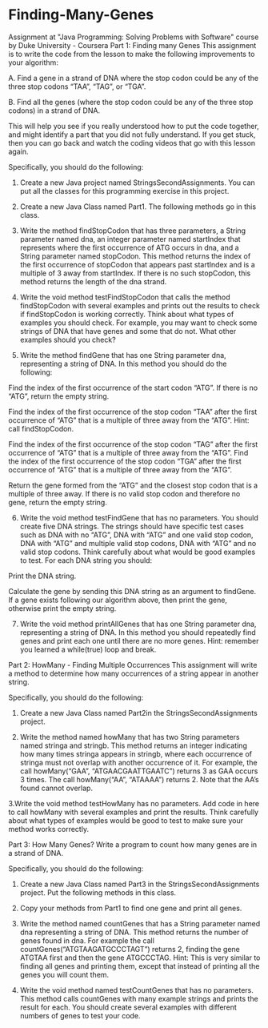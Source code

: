 # Finding-Many-Genes
Assignment at "Java Programming: Solving Problems with Software" course by Duke University - Coursera
Part 1: Finding many Genes 
This assignment is to write the code from the lesson to make the following improvements to your algorithm:

A. Find a gene in a strand of DNA where the stop codon could be any of the three stop codons “TAA”, “TAG”, or “TGA”.

B. Find all the genes (where the stop codon could be any of the three stop codons) in a strand of DNA.

This will help you see if you really understood how to put the code together, and might identify a part that you did not fully understand. If you get stuck, then you can go back and watch the coding videos that go with this lesson again.

Specifically, you should do the following:

1. Create a new Java project named StringsSecondAssignments. You can put all the classes for this programming exercise in this project.

2. Create a new Java Class named Part1. The following methods go in this class.

3. Write the method findStopCodon that has three parameters, a String parameter named dna, an integer parameter named startIndex that represents where the first occurrence of ATG occurs in dna, and a String parameter named stopCodon. This method returns the index of the first occurrence of stopCodon that appears past startIndex and is a multiple of 3 away from startIndex. If there is no such stopCodon, this method returns the length of the dna strand.

4. Write the void method testFindStopCodon that calls the method findStopCodon with several examples and prints out the results to check if findStopCodon is working correctly. Think about what types of examples you should check. For example, you may want to check some strings of DNA that have genes and some that do not. What other examples should you check?

5. Write the method findGene that has one String parameter dna, representing a string of DNA. In this method you should do the following:

Find the index of the first occurrence of the start codon “ATG”. If there is no “ATG”, return the empty string.

Find the index of the first occurrence of the stop codon “TAA” after the first occurrence of “ATG” that is a multiple of three away from the “ATG”. Hint: call findStopCodon.

Find the index of the first occurrence of the stop codon “TAG” after the first occurrence of “ATG” that is a multiple of three away from the “ATG”. Find the index of the first occurrence of the stop codon “TGA” after the first occurrence of “ATG” that is a multiple of three away from the “ATG”. 

Return the gene formed from the “ATG” and the closest stop codon that is a multiple of three away. If there is no valid stop codon and therefore no gene, return the empty string.

6. Write the void method testFindGene that has no parameters. You should create five DNA strings. The strings should have specific test cases such as DNA with no “ATG”, DNA with “ATG” and one valid stop codon, DNA with “ATG” and multiple valid stop codons, DNA with “ATG” and no valid stop codons. Think carefully about what would be good examples to test. For each DNA string you should: 

Print the DNA string. 

Calculate the gene by sending this DNA string as an argument to findGene. If a gene exists following our algorithm above, then print the gene, otherwise print the empty string.

7. Write the void method printAllGenes that has one String parameter dna, representing a string of DNA. In this method you should repeatedly find genes and print each one until there are no more genes. Hint: remember you learned a while(true) loop and break.   

Part 2: HowMany - Finding Multiple Occurrences
This assignment will write a method to determine how many occurrences of a string appear in another string.

Specifically, you should do the following:

1. Create a new Java Class named Part2in the StringsSecondAssignments project.

2. Write the method named howMany that has two String parameters named stringa and stringb. This method returns an integer indicating how many times stringa appears in stringb, where each occurrence of stringa must not overlap with another occurrence of it. For example, the call howMany(“GAA”, “ATGAACGAATTGAATC”) returns 3 as GAA occurs 3 times. The call howMany(“AA”, “ATAAAA”) returns 2. Note that the AA’s found cannot overlap.

3.Write the void method testHowMany has no parameters. Add code in here to call howMany with several examples and print the results. Think carefully about what types of examples would be good to test to make sure your method works correctly.

Part 3: How Many Genes?
Write a program to count how many genes are in a strand of DNA.

Specifically, you should do the following:

1. Create a new Java Class named Part3 in the StringsSecondAssignments project. Put the following methods in this class.

2. Copy your methods from Part1 to find one gene and print all genes.

3. Write the method named countGenes that has a String parameter named dna representing a string of DNA. This method returns the number of genes found in dna. For example the call countGenes(“ATGTAAGATGCCCTAGT”) returns 2, finding the gene ATGTAA first and then the gene ATGCCCTAG. Hint: This is very similar to finding all genes and printing them, except that instead of printing all the genes you will count them.

4. Write the void method named testCountGenes that has no parameters.  This method calls countGenes with many example strings and prints the result for each. You should create several examples with different numbers of genes to test your code.

